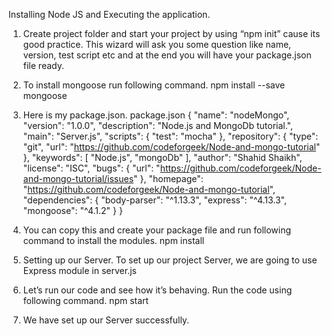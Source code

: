 Installing Node JS and Executing the application.

1. Create project folder and start your project by using “npm init” cause its good practice. This wizard will ask you some question like name, version, test script etc and at the end you will have your package.json file ready.

2. To install mongoose run following command.
	npm install --save mongoose
	
3. Here is my package.json.
	package.json
	{
		"name": "nodeMongo",
		"version": "1.0.0",
		"description": "Node.js and MongoDb tutorial.",
		"main": "Server.js",
		"scripts": {
			"test": "mocha"
		},
		"repository": {
			"type": "git",
			"url": "https://github.com/codeforgeek/Node-and-mongo-tutorial"
		},
		"keywords": [
			"Node.js",
			"mongoDb"
		],
		"author": "Shahid Shaikh",
		"license": "ISC",
		"bugs": {
			"url": "https://github.com/codeforgeek/Node-and-mongo-tutorial/issues"
		},
		"homepage": "https://github.com/codeforgeek/Node-and-mongo-tutorial",
		"dependencies": {
			"body-parser": "^1.13.3",
			"express": "^4.13.3",
			"mongoose": "^4.1.2"
		}
	}
	
4. You can copy this and create your package file and run following command to install the modules.
	npm install

5. Setting up our Server.
	To set up our project Server, we are going to use Express module in server.js

6. Let’s run our code and see how it’s behaving. Run the code using following command.
	npm start

7. We have set up our Server successfully. 
